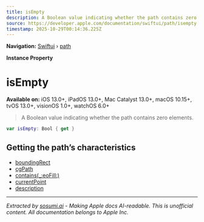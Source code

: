 ```yaml
---
title: isEmpty
description: A Boolean value indicating whether the path contains zero elements.
source: https://developer.apple.com/documentation/swiftui/path/isempty
timestamp: 2025-10-29T00:14:36.225Z
---
```


**Navigation:** [Swiftui](/documentation/swiftui) › [path](/documentation/swiftui/path)

**Instance Property**

# isEmpty

**Available on:** iOS 13.0+, iPadOS 13.0+, Mac Catalyst 13.0+, macOS 10.15+, tvOS 13.0+, visionOS 1.0+, watchOS 6.0+

> A Boolean value indicating whether the path contains zero elements.

```swift
var isEmpty: Bool { get }
```

## Getting the path’s characteristics

- [boundingRect](/documentation/swiftui/path/boundingrect)
- [cgPath](/documentation/swiftui/path/cgpath)
- [contains(_:eoFill:)](/documentation/swiftui/path/contains(_:eofill:))
- [currentPoint](/documentation/swiftui/path/currentpoint)
- [description](/documentation/swiftui/path/description)

---

*Extracted by [sosumi.ai](https://sosumi.ai) - Making Apple docs AI-readable.*
*This is unofficial content. All documentation belongs to Apple Inc.*
